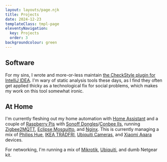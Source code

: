 ```yaml
---
layout: layouts/page.njk
title: Projects
date: 2024-12-23
templateClass: tmpl-page
eleventyNavigation:
  key: Projects
  order: 3
backgroundcolour: green
---
```


## Software

For my sins, I wrote and more-or-less maintain [the CheckStyle plugin for IntelliJ IDEA](https://github.com/jshiell/checkstyle-idea/). I'm wary of static analysis tools these days, as I find they often get applied thicky as a technological fix for social problems, which makes my work on this tool somewhat ironic.

## At Home

I'm currently fleshing out my home automation with [Home Assistant](https://www.home-assistant.io/) and a couple of [Raspberry Pis](https://www.raspberrypi.com/) with [Sonoff Dongles](https://sonoff.tech/product/gateway-and-sensors/sonoff-zigbee-3-0-usb-dongle-plus-e/)/[Conbee IIs](https://www.phoscon.de/en/conbee2), running [Zigbee2MQTT](https://www.zigbee2mqtt.io/), [Eclipse Mosquitto](https://mosquitto.org/), and [Nginx](https://www.nginx.com/). This is currently managing a mix of [Philips Hue](https://www.philips-hue.com/en-gb), [IKEA TRÅDFRI](https://www.ikea.com/gb/en/customer-service/product-support/smart-lighting/), [Ubiquiti Cameras](https://uk.store.ui.com/uk/en?category=all-cameras-nvrs), and [Xiaomi Aqara](https://www.aqara.com/en/home.html) devices. 

For networking, I'm running a mix of [Mikrotik](https://mikrotik.com/), [Ubiquiti](https://eu.store.ui.com/), and dumb Netgear kit.
